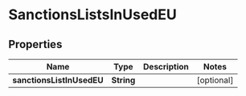 
# SanctionsListsInUsedEU

## Properties
Name | Type | Description | Notes
------------ | ------------- | ------------- | -------------
**sanctionsListInUsedEU** | **String** |  |  [optional]



